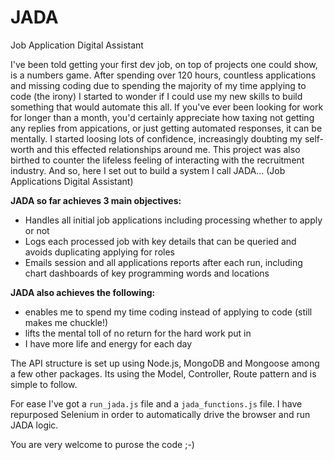 # JADA
Job Application Digital Assistant

I've been told getting your first dev job, on top of projects one could show, is a numbers game. After spending over 120 hours, countless applications and missing coding due to spending the majority of my time applying to code (the irony) I started to wonder if I could use my new skills to build something that would automate this all.
If you've ever been looking for work for longer than a month, you'd certainly appreciate how taxing not getting any replies from appications, or just getting automated responses, it can be mentally. I started loosing lots of confidence, increasingly doubting my self-worth and this effected relationships around me. This project was also birthed to counter the lifeless feeling of interacting with the recruitment industry.
And so, here I set out to build a system I call JADA... (Job Applications Digital Assistant)

**JADA so far achieves 3 main objectives:**
- Handles all initial job applications including processing whether to apply or not
- Logs each processed job with key details that can be queried and avoids duplicating applying for roles
- Emails session and all applications reports after each run, including chart dashboards of key programming words and locations

**JADA also achieves the following:**
- enables me to spend my time coding instead of applying to code (still makes me chuckle!) 
- lifts the mental toll of no return for the hard work put in
- I have more life and energy for each day

The API structure is set up using Node.js, MongoDB and Mongoose among a few other packages. Its using the Model, Controller, Route pattern and is simple to follow.

For ease I've got a `run_jada.js` file and a `jada_functions.js` file. I have repurposed Selenium in order to automatically drive the browser and run JADA logic. 

You are very welcome to purose the code ;-) 
